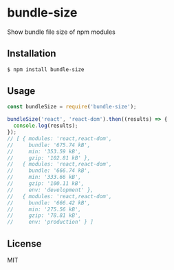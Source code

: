 # bundle-size

Show bundle file size of npm modules

## Installation

```sh
$ npm install bundle-size
```

## Usage

```js
const bundleSize = require('bundle-size');

bundleSize('react', 'react-dom').then((results) => {
  console.log(results);
});
// [ { modules: 'react,react-dom',
//     bundle: '675.74 kB',
//     min: '353.59 kB',
//     gzip: '102.81 kB' },
//   { modules: 'react,react-dom',
//     bundle: '666.74 kB',
//     min: '333.66 kB',
//     gzip: '100.11 kB',
//     env: 'development' },
//   { modules: 'react,react-dom',
//     bundle: '666.42 kB',
//     min: '275.56 kB',
//     gzip: '78.81 kB',
//     env: 'production' } ]
```

## License

MIT
